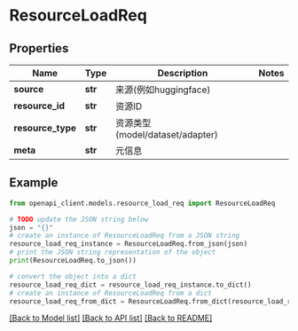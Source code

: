 # ResourceLoadReq


## Properties

Name | Type | Description | Notes
------------ | ------------- | ------------- | -------------
**source** | **str** |  来源(例如huggingface) | 
**resource_id** | **str** |  资源ID | 
**resource_type** | **str** |  资源类型(model/dataset/adapter) | 
**meta** | **str** |  元信息 | 

## Example

```python
from openapi_client.models.resource_load_req import ResourceLoadReq

# TODO update the JSON string below
json = "{}"
# create an instance of ResourceLoadReq from a JSON string
resource_load_req_instance = ResourceLoadReq.from_json(json)
# print the JSON string representation of the object
print(ResourceLoadReq.to_json())

# convert the object into a dict
resource_load_req_dict = resource_load_req_instance.to_dict()
# create an instance of ResourceLoadReq from a dict
resource_load_req_from_dict = ResourceLoadReq.from_dict(resource_load_req_dict)
```
[[Back to Model list]](../README.md#documentation-for-models) [[Back to API list]](../README.md#documentation-for-api-endpoints) [[Back to README]](../README.md)


